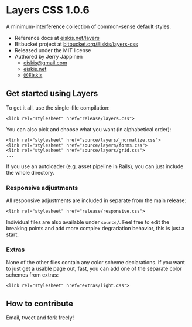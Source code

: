 
# Layers CSS 1.0.6

A minimum-interference collection of common-sense default styles.

- Reference docs at [eiskis.net/layers](http://eiskis.net/layers/)
- Bitbucket project at [bitbucket.org/Eiskis/layers-css](https://bitbucket.org/Eiskis/layers-css)
- Released under the MIT license
- Authored by Jerry Jäppinen
	- [eiskis@gmail.com](mailto:eiskis@gmail.com)
	- [eiskis.net](http://eiskis.net/)
	- [@Eiskis](https://twitter.com/Eiskis)



## Get started using Layers

To get it all, use the single-file compilation:

	<link rel="stylesheet" href="release/layers.css">

You can also pick and choose what you want (in alphabetical order):

	<link rel="stylesheet" href="source/layers/_normalize.css">
	<link rel="stylesheet" href="source/layers/forms.css">
	<link rel="stylesheet" href="source/layers/grid.css">
	...

If you use an autoloader (e.g. asset pipeline in Rails), you can just include the whole directory.



### Responsive adjustments

All responsive adjustments are included in separate from the main release:

	<link rel="stylesheet" href="release/responsive.css">

Individual files are also available under `source/`. Feel free to edit the breaking points and add more complex degradation behavior, this is just a start.



### Extras

None of the other files contain any color scheme declarations. If you want to just get a usable page out, fast, you can add one of the separate color schemes from extras:

	<link rel="stylesheet" href="extras/light.css">



## How to contribute

Email, tweet and fork freely!


